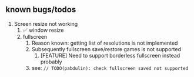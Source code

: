## known bugs/todos
1. Screen resize not working
   1. ✅ window resize
   2. fullscreen
      1. Reason known: getting list of resolutions is not implemented
      2. Subsequently fullscreen save/restore games is not supported
         1. [FEATURE] Need to support borderless fullscreen instead probably
      3. see: `// TODO(pabdulin): check fullscreen saved not supported`
